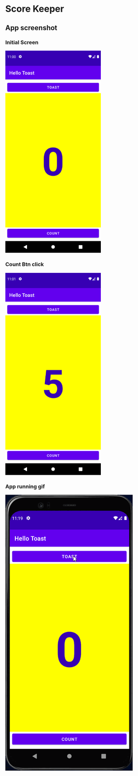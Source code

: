 # Score Keeper

## App screenshot

### Initial Screen

<img src="./initial-screen.png" width=300>

### Count Btn click

<img src="./count-btn-click.png" width=300>

### App running gif
![](./hello-toast.gif)
